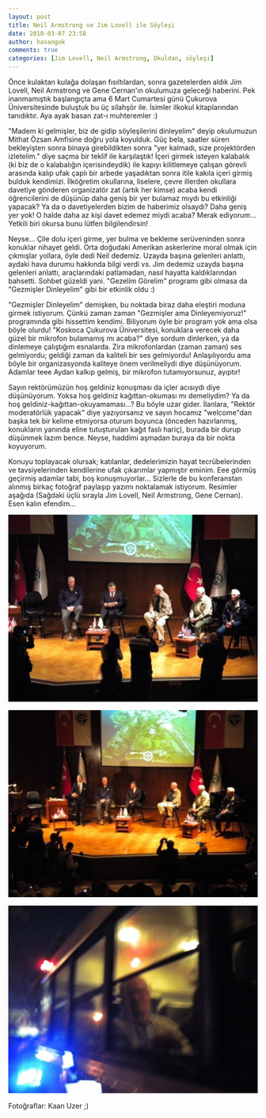 ```yaml
---
layout: post
title: Neil Armstrong ve Jim Lovell ile Söyleşi
date: 2010-03-07 23:58
author: hasangok
comments: true
categories: [Jim Lovell, Neil Armstrong, Okuldan, söyleşi]
---
```

Önce kulaktan kulağa dolaşan fısıltılardan, sonra gazetelerden aldık Jim Lovell, Neil Armstrong ve Gene Cernan'ın okulumuza geleceği haberini. Pek inanmamıştık başlangıçta ama 6 Mart Cumartesi günü Çukurova Üniversitesinde buluştuk bu üç silahşör ile. İsimler ilkokul kitaplarından tanıdıktır. Aya ayak basan zat-ı muhteremler :)

"Madem ki gelmişler, biz de gidip söyleşilerini dinleyelim" deyip okulumuzun Mithat Özsan Amfisine doğru yola koyulduk. Güç bela, saatler süren bekleyişten sonra binaya girebildikten sonra "yer kalmadı, size projektörden izletelim." diye saçma bir teklif ile karşılaştık! İçeri girmek isteyen kalabalık (ki biz de o kalabalığın içerisindeydik) ile kapıyı kilitlemeye çalışan görevli arasında kalıp ufak çaplı bir arbede yaşadıktan sonra itile kakıla içeri girmiş bulduk kendimizi. İlköğretim okullarına, liselere, çevre illerden okullara davetiye gönderen organizatör zat (artık her kimse) acaba kendi öğrencilerini de düşünüp daha geniş bir yer bulamaz mıydı bu etkinliği yapacak? Ya da o davetiyelerden bizim de haberimiz olsaydı? Daha geniş yer yok! O halde daha az kişi davet edemez miydi acaba? Merak ediyorum... Yetkili biri okursa bunu lütfen bilgilendirsin!

Neyse... Çile dolu içeri girme, yer bulma ve bekleme serüveninden sonra konuklar nihayet geldi. Orta doğudaki Amerikan askerlerine moral olmak için çıkmışlar yollara, öyle dedi Neil dedemiz. Uzayda başına gelenleri anlattı, aydaki hava durumu hakkında bilgi verdi vs. Jim dedemiz uzayda başına gelenleri anlattı, araçlarındaki patlamadan, nasıl hayatta kaldıklarından bahsetti. Sohbet güzeldi yani. "Gezelim Görelim" programı gibi olmasa da "Gezmişler Dinleyelim"  gibi bir etkinlik oldu :)

"Gezmişler Dinleyelim" demişken, bu noktada biraz daha eleştiri moduna girmek istiyorum. Çünkü zaman zaman "Gezmişler ama Dinleyemiyoruz!" programında gibi hissettim kendimi. Biliyorum öyle bir program yok ama olsa böyle olurdu! "Koskoca Çukurova Üniversitesi, konuklara verecek daha güzel bir mikrofon bulamamış mı acaba?" diye sordum dinlerken, ya da dinlemeye çalıştığım esnalarda. Zira mikrofonlardan (zaman zaman) ses gelmiyordu; geldiği zaman da kaliteli bir ses gelmiyordu! Anlaşılıyordu ama böyle bir organizasyonda kaliteye önem verilmeliydi diye düşünüyorum. Adamlar teee Aydan kalkıp gelmiş, bir mikrofon tutamıyorsunuz, ayıptır!

Sayın rektörümüzün hoş geldiniz konuşması da içler acısıydı diye düşünüyorum. Yoksa hoş geldiniz kağıttan-okuması mı demeliydim? Ya da hoş geldiniz-kağıttan-okuyamaması...? Bu böyle uzar gider. İlanlara, "Rektör moderatörlük yapacak" diye yazıyorsanız ve sayın hocamız "welcome"dan başka tek bir kelime etmiyorsa oturum boyunca (önceden hazırlanmış, konukların yanında eline tutuşturulan kağıt faslı hariç), burada bir durup düşünmek lazım bence. Neyse, haddimi aşmadan buraya da bir nokta koyuyorum.

Konuyu toplayacak olursak; katılanlar, dedelerimizin hayat tecrübelerinden ve tavsiyelerinden kendilerine ufak çıkarımlar yapmıştır eminim. Eee görmüş geçirmiş adamlar tabi, boş konuşmuyorlar... Sizlerle de bu konferanstan alınmış birkaç fotoğraf paylaşıp yazımı noktalamak istiyorum. Resimler aşağıda (Sağdaki üçlü sırayla Jim Lovell, Neil Armstrong, Gene Cernan). Esen kalın efendim...

![neil_jim_cu](https://raw.githubusercontent.com/hasangok/hasangok.github.io/master/uploads/2010/03/neil_jim_cu_1.jpg)

![neil_jim_cu](https://raw.githubusercontent.com/hasangok/hasangok.github.io/master/uploads/2010/03/neil_jim_cu_2.jpg)

![neil_jim_cu](https://raw.githubusercontent.com/hasangok/hasangok.github.io/master/uploads/2010/03/neil_jim_cu_3.jpg)

Fotoğraflar: Kaan Uzer ;)
